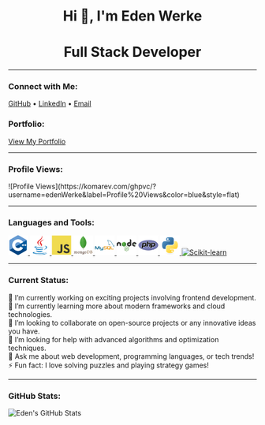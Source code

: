 <h1 align="center">Hi 👋, I'm Eden Werke</h1>
<h1 align="center">Full Stack Developer</h1>

---

<h3 align="left">Connect with Me:</h3>
<p align="left">
  <a href="https://github.com/edenWerke" target="_blank">GitHub</a> • 
  <a href="https://www.linkedin.com/in/eden-werke-772a4a337/" target="_blank">LinkedIn</a> • 
  <a href="mailto:edenw6292@gmail.com">Email</a>
</p>

<h3 align="left">Portfolio:</h3>
<p align="left">
  <a href="https://github.com/edenWerke/portfolio.git" target="_blank">View My Portfolio</a>
</p>

---

<h3 align="left">Profile Views:</h3>
<p align="left">
  ![Profile Views](https://komarev.com/ghpvc/?username=edenWerke&label=Profile%20Views&color=blue&style=flat)
</p>

---

<h3 align="left">Languages and Tools:</h3>
<p align="left">
  <a href="https://www.w3schools.com/cpp/" target="_blank" rel="noreferrer">
    <img src="https://raw.githubusercontent.com/devicons/devicon/master/icons/cplusplus/cplusplus-original.svg" alt="C++" width="40" height="40"/>
  </a>
  <a href="https://www.java.com" target="_blank" rel="noreferrer">
    <img src="https://raw.githubusercontent.com/devicons/devicon/master/icons/java/java-original.svg" alt="Java" width="40" height="40"/>
  </a>
  <a href="https://developer.mozilla.org/en-US/docs/Web/JavaScript" target="_blank" rel="noreferrer">
    <img src="https://raw.githubusercontent.com/devicons/devicon/master/icons/javascript/javascript-original.svg" alt="JavaScript" width="40" height="40"/>
  </a>
  <a href="https://www.mongodb.com/" target="_blank" rel="noreferrer">
    <img src="https://raw.githubusercontent.com/devicons/devicon/master/icons/mongodb/mongodb-original-wordmark.svg" alt="MongoDB" width="40" height="40"/>
  </a>
  <a href="https://www.mysql.com/" target="_blank" rel="noreferrer">
    <img src="https://raw.githubusercontent.com/devicons/devicon/master/icons/mysql/mysql-original-wordmark.svg" alt="MySQL" width="40" height="40"/>
  </a>
  <a href="https://nodejs.org" target="_blank" rel="noreferrer">
    <img src="https://raw.githubusercontent.com/devicons/devicon/master/icons/nodejs/nodejs-original-wordmark.svg" alt="Node.js" width="40" height="40"/>
  </a>
  <a href="https://www.php.net" target="_blank" rel="noreferrer">
    <img src="https://raw.githubusercontent.com/devicons/devicon/master/icons/php/php-original.svg" alt="PHP" width="40" height="40"/>
  </a>
  <a href="https://www.python.org" target="_blank" rel="noreferrer">
    <img src="https://raw.githubusercontent.com/devicons/devicon/master/icons/python/python-original.svg" alt="Python" width="40" height="40"/>
  </a>
  <a href="https://scikit-learn.org/" target="_blank" rel="noreferrer">
    <img src="https://upload.wikimedia.org/wikipedia/commons/0/05/Scikit_learn_logo_small.svg" alt="Scikit-learn" width="40" height="40"/>
  </a>
</p>

---

<h3 align="left">Current Status:</h3>
<p align="left">
  🔭 I’m currently working on exciting projects involving frontend development.<br>
  🌱 I’m currently learning more about modern frameworks and cloud technologies.<br>
  👯 I’m looking to collaborate on open-source projects or any innovative ideas you have.<br>
  🤔 I’m looking for help with advanced algorithms and optimization techniques.<br>
  💬 Ask me about web development, programming languages, or tech trends!<br>
  ⚡ Fun fact: I love solving puzzles and playing strategy games!
</p>

---

<h3 align="left">GitHub Stats:</h3>
<p align="left">
  <img src="https://github-readme-stats.vercel.app/api?username=edenWerke&show_icons=true&theme=radical" alt="Eden's GitHub Stats"/>
</p>
